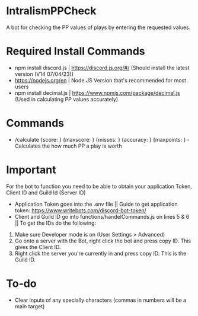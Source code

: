 # IntralismPPCheck
 A bot for checking the PP values of plays by entering the requested values.

# Required Install Commands
- npm install discord.js   |    https://discord.js.org/#/ (Should install the latest version (V14 07/04/23))
- https://nodejs.org/en  |  Node.JS Version that's recommended for most users
- npm install decimal.js  |  https://www.npmjs.com/package/decimal.js (Used in calculating PP values accurately)


# Commands
- /calculate {score: } {maxscore: } {misses: } {accuracy: } {maxpoints: } - Calculates the how much PP a play is worth

# Important
For the bot to function you need to be able to obtain your application Token, Client ID and Guild Id (Server ID)
- Application Token goes into the .env file || Guide to get application token: https://www.writebots.com/discord-bot-token/
- Client and Guild ID go into functions/handelCommands.js on lines 5 & 6 ||
To get the IDs do the following:
1. Make sure Developer mode is on (User Settings > Advanced)
2. Go onto a server with the Bot, right click the bot and press copy ID. This gives the Client ID.
3. Right click the server you're currently in and press copy ID. This is the Guild ID.


# To-do
- Clear inputs of any specially characters (commas in numbers will be a main target)
